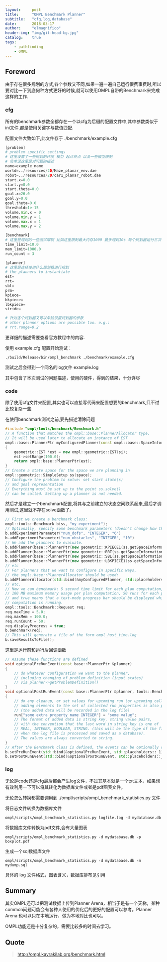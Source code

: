 ```yaml
---
layout:     post
title:      "OMPL Benchmark Planner"
subtitle:   "cfg,log,database"
date:       2018-03-17
author:     "elmagnifico"
header-img: "img/git-head-bg.jpg"
catalog:    true
tags:
    - pathfinding
    - OMPL
---
```


## Foreword

由于存在很多规划的方式,各个参数又不同,如果一遍一遍自己运行很费事费时,所以要对比一下到底何种方式更好的时候,就可以使用OMPL自带的Benchmark来完成这样的工作.

### cfg

所有的benchmark参数全都存在一个以cfg为后缀的配置文件中,其中参数类似于ini文件,都是使用关键字与数值匹配.

配置文件大致如下,此文件存于 ./benchmark/example.cfg

```python
[problem]
# problem specific settings
# 这里设置了一些规划的环境 模型 起点终点 以及一些模型限制
# 简单说这里是对问题的描述
name=example_name
world=../resources/2D/Maze_planar_env.dae
robot=../resources/2D/car1_planar_robot.dae
start.x=0.0
start.y=0.0
start.theta=0.0
goal.x=26.0
goal.y=0.0
goal.theta=0.0
threshold=1e-15
volume.min.x = 0
volume.min.y = 1
volume.max.x = 1
volume.max.y = 2

[benchmark]
# 这里是规划的一些测试限制 比如这里限制最大内存1000 最多规划10s 每个规划器运行三次
time_limit=10.0
mem_limit=1000.0
run_count = 3

[planner]
# 这里是选择使用什么规划器进行规划
# the planners to instantiate
est=
rrt=
sbl=
prm=
kpiece=
bkpiece=
lbkpiece=
stride=

# 针对各个规划器又可以单独设置规划器的参数
# other planner options are possible too. e.g.:
# rrt.range=0.2
```

更详细的描述需要查看官方教程中的内容.

使用 example.cfg 配置开始测试：

    ./build/Release/bin/ompl_benchmark ./benchmark/example.cfg

测试之后会得到一个同名的log文件 example.log

其中包含了本次测试的问题描述，使用的硬件，得到的结果，十分详尽

### code

除了使用cfg文件来配置,其实也可以直接写代码来配置想要的benchmark,只不过比较复杂一些.

在使用benchmark测试之前,要先描述清除问题
```c++
#include "ompl/tools/benchmark/Benchmark.h"
// A function that matches the ompl::base::PlannerAllocator type.
// It will be used later to allocate an instance of EST
ompl::base::PlannerPtr myConfiguredPlanner(const ompl::base::SpaceInformationPtr &si)
{
    geometric::EST *est = new ompl::geometric::EST(si);
    est->setRange(100.0);
    return ompl::base::PlannerPtr(est);
}
// Create a state space for the space we are planning in
ompl::geometric::SimpleSetup ss(space);
// Configure the problem to solve: set start state(s)
// and goal representation
// Everything must be set up to the point ss.solve()
// can be called. Setting up a planner is not needed.
```

然后才是建立一个benchmark配置,将其与之前建立的状态空间联系起来,最后才调用测试,这里就不存在solve函数了。
```c++
// First we create a benchmark class:
ompl::tools::Benchmark b(ss, "my experiment");
// Optionally, specify some benchmark parameters (doesn't change how the benchmark is run)
b.addExperimentParameter("num_dofs", "INTEGER", "6")
b.addExperimentParameter("num_obstacles", "INTEGER", "10")
// We add the planners to evaluate.
b.addPlanner(base::PlannerPtr(new geometric::KPIECE1(ss.getSpaceInformation())));
b.addPlanner(base::PlannerPtr(new geometric::RRT(ss.getSpaceInformation())));
b.addPlanner(base::PlannerPtr(new geometric::SBL(ss.getSpaceInformation())));
b.addPlanner(base::PlannerPtr(new geometric::LBKPIECE1(ss.getSpaceInformation())));
// etc
// For planners that we want to configure in specific ways,
// the ompl::base::PlannerAllocator should be used:
b.addPlannerAllocator(std::bind(&myConfiguredPlanner, std::placeholders::_1));
// etc.
// Now we can benchmark: 5 second time limit for each plan computation,
// 100 MB maximum memory usage per plan computation, 50 runs for each planner
// and true means that a text-mode progress bar should be displayed while
// computation is running.
ompl::tools::Benchmark::Request req;
req.maxTime = 5.0;
req.maxMem = 100.0;
req.runCount = 50;
req.displayProgress = true;
b.benchmark(req);
// This will generate a file of the form ompl_host_time.log
b.saveResultsToFile();
```

这里是运行前和运行后回调函数
```c++
// Assume these functions are defined
void optionalPreRunEvent(const base::PlannerPtr &planner)
{
    // do whatever configuration we want to the planner,
    // including changing of problem definition (input states)
    // via planner->getProblemDefinition()
}
void optionalPostRunEvent(const base::PlannerPtr &planner, tools::Benchmark::RunProperties &run)
{
    // do any cleanup, or set values for upcoming run (or upcoming call to the pre-run event).
    // adding elements to the set of collected run properties is also possible;
    // (the added data will be recorded in the log file)
    run["some extra property name INTEGER"] = "some value";
    // The format of added data is string key, string value pairs,
    // with the convention that the last word in string key is one of
    // REAL, INTEGER, BOOLEAN, STRING. (this will be the type of the field
    // when the log file is processed and saved as a database).
    // The values are always converted to string.
}
// After the Benchmark class is defined, the events can be optionally registered:
b.setPreRunEvent(std::bind(&optionalPreRunEvent, std::placeholders::_1));
b.setPostRunEvent(std::bind(&optionalPostRunEvent, std::placeholders::_1, std::placeholders::_2));
```

### log

无论是code还是cfg最后都会产生log文件，不过其基本就是一个txt文本，如果想有效利用一下可以将其转化为数据库文件或者是pdf图表文件。

无论怎么转换都需要调用到 ./ompl/scripts/ompl_benchmark_statistics.py 文件

将日志文件转换为数据库文件

    ompl/scripts/ompl_benchmark_statistics.py logfile.log -d mydatabase.db

将数据库文件转换为pdf文件,会有大量图表

    ompl/scripts/ompl_benchmark_statistics.py -d mydatabase.db -p boxplot.pdf

生成一个sql数据库文件

    ompl/scripts/ompl_benchmark_statistics.py -d mydatabase.db -m mydump.sql

具体的 log 文件格式，图表含义，数据库排布见引用

## Summary

其实OMPL还可以把测试数据上传到Planner Arena，相当于是有一个天梯，某种common问题可能会有各种人使用的优化后的更好的配置可以参考。Planner Arena 也可以只在本地运行，做为本地对比也可以。

OMPL功能还是十分复杂的，需要比较多的时间去学习。

## Quote

> http://ompl.kavrakilab.org/benchmark.html
>
